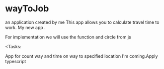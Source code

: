 # wayToJob
 an application created by me
This app allows you to calculate travel time to work. 
My new app .

For implementation we will use the function and circle from js

<Tasks:

App for count way and time on way to specified location
I'm coming.Apply typescript
